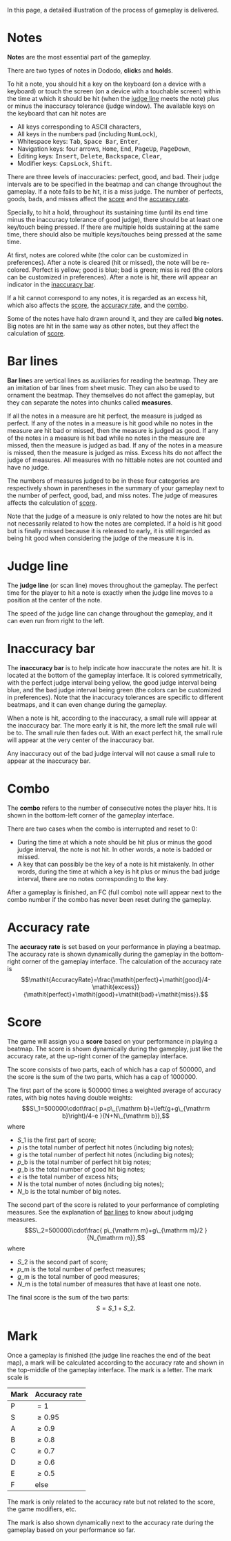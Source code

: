 In this page, a detailed illustration of the process of gameplay is delivered.

# Notes

**Note**s are the most essential part of the gameplay.

There are two types of notes in Dododo, **click**s and **hold**s.

To hit a note, you should hit a key on the keyboard (on a device with a keyboard)
or touch the screen (on a device with a touchable screen)
within the time at which it should be hit (when the [judge line](#judge-line) meets the note)
plus or minus the inaccuracy tolerance (judge window).
The available keys on the keyboard that can hit notes are
- All keys corresponding to ASCII characters,
- All keys in the numbers pad (including <kbd>NumLock</kbd>),
- Whitespace keys: <kbd>Tab</kbd>, <kbd>Space Bar</kbd>, <kbd>Enter</kbd>,
- Navigation keys: four arrows, <kbd>Home</kbd>, <kbd>End</kbd>, <kbd>PageUp</kbd>, <kbd>PageDown</kbd>,
- Editing keys: <kbd>Insert</kbd>, <kbd>Delete</kbd>, <kbd>Backspace</kbd>, <kbd>Clear</kbd>,
- Modifier keys: <kbd>CapsLock</kbd>, <kbd>Shift</kbd>.

There are three levels of inaccuracies: perfect, good, and bad.
Their judge intervals are to be specified in the beatmap and can change throughout the gameplay.
If a note fails to be hit, it is a miss judge.
The number of perfects, goods, bads, and misses affect
the [score](#score) and the [accuracy rate](#accuracy-rate).

Specially, to hit a hold, throughout its sustaining time
(until its end time minus the inaccuracy tolerance of good judge),
there should be at least one key/touch being pressed.
If there are multiple holds sustaining at the same time,
there should also be multiple keys/touches being pressed at the same time.

At first, notes are colored white (the color can be customized in preferences).
After a note is cleared (hit or missed), the note will be re-colored.
Perfect is yellow; good is blue; bad is green; miss is red (the colors can be customized in preferences).
After a note is hit, there will appear an indicator in the [inaccuracy bar](#inaccuracy-bar).

If a hit cannot correspond to any notes, it is regarded as an excess hit,
which also affects the [score](#score), the [accuracy rate](#accuracy-rate), and the [combo](#combo).

Some of the notes have halo drawn around it, and they are called **big notes**.
Big notes are hit in the same way as other notes,
but they affect the calculation of [score](#score).

# Bar lines

**Bar line**s are vertical lines as auxiliaries for reading the beatmap.
They are an imitation of bar lines from sheet music.
They can also be used to ornament the beatmap.
They themselves do not affect the gameplay,
but they can separate the notes into chunks called **measures**.

If all the notes in a measure are hit perfect,
the measure is judged as perfect.
If any of the notes in a measure is hit good while no notes in the measure are hit bad or missed,
then the measure is judged as good.
If any of the notes in a measure is hit bad while no notes in the measure are missed,
then the measure is judged as bad.
If any of the notes in a measure is missed, then the measure is judged as miss.
Excess hits do not affect the judge of measures.
All measures with no hittable notes are not counted and have no judge.

The numbers of measures judged to be in these four categories
are respectively shown in parentheses in the summary of your gameplay
next to the number of perfect, good, bad, and miss notes.
The judge of measures affects the calculation of [score](#score).

Note that the judge of a measure is only related to how the notes are hit
but not necessarily related to how the notes are completed.
If a hold is hit good but is finally missed because it is released to early,
it is still regarded as being hit good when considering the judge of the measure it is in.

# Judge line

The **judge line** (or scan line) moves throughout the gameplay.
The perfect time for the player to hit a note is exactly
when the judge line moves to a position at the center of the note.

The speed of the judge line can change throughout the gameplay,
and it can even run from right to the left.

# Inaccuracy bar

The **inaccuracy bar** is to help indicate how inaccurate the notes are hit.
It is located at the bottom of the gameplay interface.
It is colored symmetrically, with the perfect judge interval being yellow,
the good judge interval being blue, and the bad judge interval being green
(the colors can be customized in preferences).
Note that the inaccuracy tolerances are specific to different beatmaps,
and it can even change during the gameplay.

When a note is hit, according to the inaccuracy,
a small rule will appear at the inaccuracy bar.
The more early it is hit, the more left the small rule will be to.
The small rule then fades out.
With an exact perfect hit, the small rule will appear at the very center of the inaccuracy bar.

Any inaccuracy out of the bad judge interval
will not cause a small rule to appear at the inaccuracy bar.

# Combo

The **combo** refers to the number of consecutive notes the player hits.
It is shown in the bottom-left corner of the gameplay interface.

There are two cases when the combo is interrupted and reset to 0:

- During the time at which a note should be hit plus or minus the good judge interval,
the note is not hit. In other words, a note is badded or missed.
- A key that can possibly be the key of a note is hit mistakenly.
In other words, during the time at which a key is hit plus or minus the bad judge interval,
there are no notes corresponding to the key.

After a gameplay is finished, an FC (full combo) note will appear next to the combo number
if the combo has never been reset during the gameplay.

# Accuracy rate

The **accuracy rate** is set based on your performance in playing a beatmap.
The accuracy rate is shown dynamically during the gameplay
in the bottom-right corner of the gameplay interface.
The calculation of the accuracy rate is
$$\mathit{AccuracyRate}=\frac{\mathit{perfect}+\mathit{good}/4-\mathit{excess}}{\mathit{perfect}+\mathit{good}+\mathit{bad}+\mathit{miss}}.$$

# Score

The game will assign you a **score** based on your performance in playing a beatmap.
The score is shown dynamically during the gameplay, just like the accuracy rate,
at the up-right corner of the gameplay interface.

The score consists of two parts, each of which has a cap of 500000,
and the score is the sum of the two parts, which has a cap of 1000000.

The first part of the score is 500000 times a weighted average of accuracy rates,
with big notes having double weights:
$$S\_1=500000\cdot\frac{
	p+p\_{\mathrm b}+\left(g+g\_{\mathrm b}\right)/4-e
}{N+N\_{\mathrm b}},$$
where
- $S\_1$ is the first part of score;
- $p$ is the total number of perfect hit notes (including big notes);
- $g$ is the total number of perfect hit notes (including big notes);
- $p\_{\mathrm b}$ is the total number of perfect hit big notes;
- $g\_{\mathrm b}$ is the total number of good hit big notes;
- $e$ is the total number of excess hits;
- $N$ is the total number of notes (including big notes);
- $N\_{\mathrm b}$ is the total number of big notes.

The second part of the score is related to your performance of completing measures.
See the explanation of [bar lines](#bar-lines) to know about judging measures.
$$S\_2=500000\cdot\frac{
	p\_{\mathrm m}+g\_{\mathrm m}/2
}{N_{\mathrm m}},$$
where
- $S\_2$ is the second part of score;
- $p\_{\mathrm m}$ is the total number of perfect measures;
- $g\_{\mathrm m}$ is the total number of good measures;
- $N\_{\mathrm m}$ is the total number of measures that have at least one note.

The final score is the sum of the two parts:
$$S=S\_1+S\_2.$$

# Mark

Once a gameplay is finished (the judge line reaches the end of the beat map),
a mark will be calculated according to the accuracy rate
and shown in the top-middle of the gameplay interface.
The mark is a letter. The mark scale is

| Mark | Accuracy rate |
|------|---------------|
| P    | $=1$          |
| S    | $\ge0.95$     |
| A    | $\ge0.9$      |
| B    | $\ge0.8$      |
| C    | $\ge0.7$      |
| D    | $\ge0.6$      |
| E    | $\ge0.5$      |
| F    | else          |

The mark is only related to the accuracy rate
but not related to the score, the game modifiers, etc.

The mark is also shown dynamically next to the accuracy rate during the gameplay
based on your performance so far.
